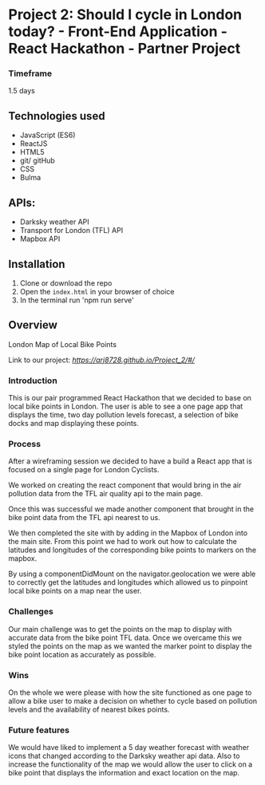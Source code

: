 # Project 2: Should I cycle in London today? - Front-End Application - React Hackathon - Partner Project

### Timeframe
1.5 days

## Technologies used
* JavaScript (ES6)
* ReactJS
* HTML5
* git/ gitHub
* CSS
* Bulma

## APIs:
* Darksky weather API
* Transport for London (TFL) API
* Mapbox API

## Installation
1. Clone or download the repo
2. Open the `index.html` in your browser of choice
3. In the terminal run 'npm run serve'

## Overview

London Map of Local Bike Points

Link to our project:
_https://arj8728.github.io/Project_2/#/_

### Introduction

This is our pair programmed React Hackathon that we decided to base on local bike points in London. The user is able to see a one page app that displays the time, two day pollution levels forecast, a selection of bike docks and map displaying these points.

### Process

After a wireframing session we decided to have  a build a React app that is focused on a single page for London Cyclists.

We worked on creating the react component that would bring in the air pollution data from the TFL air quality api to the main page.

Once this was successful we made another component that brought in the bike point data from the TFL api nearest to us.

We then completed the site with by adding in the Mapbox of London into the main site. From this point we had to work out how to calculate the latitudes and longitudes of the corresponding bike points to markers on the mapbox.

By using a componentDidMount on the navigator.geolocation we were able to correctly get the latitudes and longitudes which allowed us to pinpoint local bike points on a map near the user.

### Challenges

 Our main challenge was to get the points on the map to display with accurate data from the bike point TFL data. Once we overcame this we styled the points on the map as we wanted the marker point to display the bike point location as accurately as possible.

### Wins

 On the whole we were please with how the site functioned as one page to allow a bike user to make a decision on whether to cycle based on pollution levels and the availability of nearest bikes points.


### Future features

We would have liked to implement a 5 day weather forecast with weather icons that changed according to the Darksky weather api data. Also to increase the functionality of the map we would allow the user to click on a bike point that displays the information and exact location on the map.
